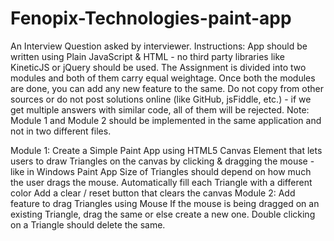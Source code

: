 # Fenopix-Technologies-paint-app
An Interview Question asked by interviewer.
Instructions:
App should be written using Plain JavaScript & HTML - no third party libraries like KineticJS or jQuery should be used.
The Assignment is divided into two modules and both of them carry equal weightage. 
Once both the modules are done, you can add any new feature to the same.
Do not copy from other sources or do not post solutions online (like GitHub, jsFiddle, etc.) - if we get multiple answers with similar code, all of them will be rejected. 
Note: 
Module 1 and Module 2 should be implemented in the same application and not in two different files.


Module 1: 
Create a Simple Paint App using HTML5 Canvas Element that lets users to draw Triangles on the canvas by clicking & dragging the mouse - like in Windows Paint App
Size of Triangles should depend on how much the user drags the mouse.
Automatically fill each Triangle with a different color
Add a clear / reset button that clears the canvas
Module 2:
Add feature to drag Triangles using Mouse
If the mouse is being dragged on an existing Triangle, drag the same or else create a new one.
Double clicking on a Triangle should delete the same.







